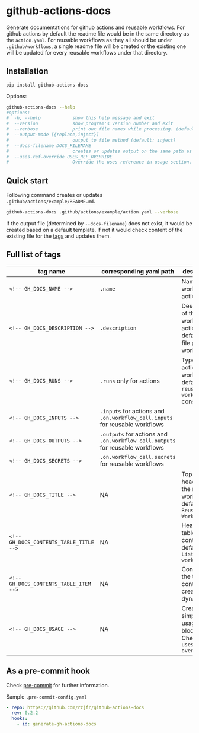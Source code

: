# github-actions-docs

Generate documentations for github actions and reusable workflows. For github
actions by default the readme file would be in the same directory as the
`action.yaml`. For reusable workflows as they all should be under
`.github/workflows`, a single readme file will be created or the existing one
will be updated for every reusable workflows under that directory.

## Installation

```bash
pip install github-actions-docs
```

Options:

```bash
github-actions-docs --help
#options:
#  -h, --help            show this help message and exit
#  --version             show program's version number and exit
#  --verbose             print out file names while processing. (default: False)
#  --output-mode [{replace,inject}]
#                        output to file method (default: inject)
#  --docs-filename DOCS_FILENAME
#                        creates or updates output on the same path as the input. (default: README.md)
#  --uses-ref-override USES_REF_OVERRIDE
#                        Override the uses reference in usage section. By default latest tag or current branch name will be used. (default: )
```

## Quick start

Following command creates or updates `.github/actions/example/README.md`.

```bash
github-actions-docs .github/actions/example/action.yaml --verbose
```

If the output file (determined by `--docs-filename`) does not exist, it would be
created based on a default template. If not it would check content of the existing
file for the [tags](#full-list-of-tags) and updates them.

## Full list of tags

| tag name                                | corresponding yaml path                                                       | description                                                                   | type               |
| --------------------------------------- | ----------------------------------------------------------------------------- | ----------------------------------------------------------------------------- | ------------------ |
| `<!-- GH_DOCS_NAME -->`                 | `.name`                                                                       | Name of the workflow or action                                                | both               |
| `<!-- GH_DOCS_DESCRIPTION -->`          | `.description`                                                                | Description of the workflow or action defaults to file path in workflows      | both               |
| `<!-- GH_DOCS_RUNS -->`                 | `.runs` only for actions                                                      | Type of the action, in workflows it defaults to `reusable workflow` constant  | both               |
| `<!-- GH_DOCS_INPUTS -->`               | `.inputs` for actions and `.on.workflow_call.inputs` for reusable workflows   |                                                                               | both               |
| `<!-- GH_DOCS_OUTPUTS -->`              | `.outputs` for actions and `.on.workflow_call.outputs` for reusable workflows |                                                                               | both               |
| `<!-- GH_DOCS_SECRETS -->`              | `.on.workflow_call.secrets` for reusable workflows                            |                                                                               | reusable workflows |
| `<!-- GH_DOCS_TITLE -->`                | NA                                                                            | Top level header for the reusable workflows, defaults to `Reusable Workflows` | reusable workflows |
| `<!-- GH_DOCS_CONTENTS_TABLE_TITLE -->` | NA                                                                            | Header of table of contents, defaults to `List of workflows`                  | reusable workflows |
| `<!-- GH_DOCS_CONTENTS_TABLE_ITEM -->`  | NA                                                                            | Content of the table of contents, created dynamically.                        | reusable workflows |
| `<!-- GH_DOCS_USAGE -->`                | NA                                                                            | Creates simple usage block. Check `--uses-ref-override`                       | both               |

## As a pre-commit hook

Check [pre-commit](https://github.com/pre-commit/pre-commit) for further information.

Sample `.pre-commit-config.yaml`

```yaml
- repo: https://github.com/rzjfr/github-actions-docs
  rev: 0.2.2
  hooks:
    - id: generate-gh-actions-docs
```
